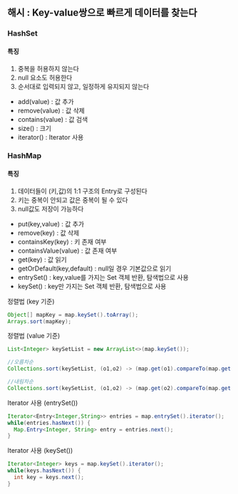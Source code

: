 ## 해시 : Key-value쌍으로 빠르게 데이터를 찾는다

### HashSet
#### 특징
1. 중복을 허용하지 않는다
2. null 요소도 허용한다
3. 순서대로 입력되지 않고, 일정하게 유지되지 않는다

+ add(value) : 값 추가
+ remove(value) : 값 삭제
+ contains(value) : 값 검색
+ size() : 크기
+ iterator() : Iterator 사용

### HashMap
#### 특징
1. 데이터들이 (키,값)의 1:1 구조의 Entry로 구성된다
2. 키는 중복이 안되고 값은 중복이 될 수 있다
3. null값도 저장이 가능하다

+ put(key,value) :  값 추가
+ remove(key) : 값 삭제
+ containsKey(key) : 키 존재 여부
+ containsValue(value) : 값 존재 여부
+ get(key) : 값 읽기
+ getOrDefault(key,default) : null일 경우 기본값으로 읽기
+ entrySet() : key,value를 가지는 Set 객체 반환, 탐색법으로 사용
+ keySet() : key만 가지는 Set 객체 반환, 탐색법으로 사용

정렬법 (key 기준)

```java
Object[] mapKey = map.keySet().toArray();
Arrays.sort(mapKey);
```

정렬법 (value 기준)

```java
List<Integer> keySetList = new ArrayList<>(map.keySet());

//오름차순
Collections.sort(keySetList, (o1,o2) -> (map.get(o1).compareTo(map.get(o2))));

//내림차순
Collections.sort(keySetList, (o1,o2) -> (map.get(o2).compareTo(map.get(o1))));
```

Iterator 사용 (entrySet())

```java
Iterator<Entry<Integer,String>> entries = map.entrySet().iterator();
while(entries.hasNext()) {
  Map.Entry<Integer, String> entry = entries.next();
}
```

Iterator 사용 (keySet())

```java
Iterator<Integer> keys = map.keySet().iterator();
while(keys.hasNext()) {
  int key = keys.next();
}
```
